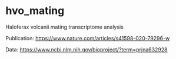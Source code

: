 # hvo_mating
Haloferax volcanii mating transcriptome analysis

Publication: https://www.nature.com/articles/s41598-020-79296-w

Data: https://www.ncbi.nlm.nih.gov/bioproject/?term=prjna632928
